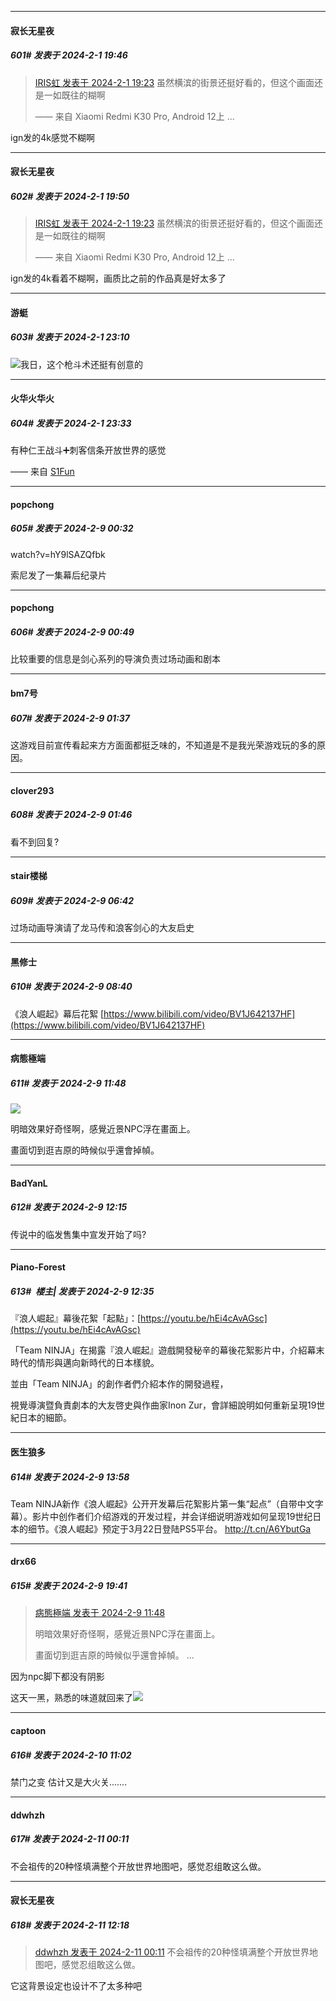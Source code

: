 
*****

####  寂长无星夜  
##### 601#       发表于 2024-2-1 19:46

<blockquote><a href="httphttps://bbs.saraba1st.com/2b/forum.php?mod=redirect&amp;goto=findpost&amp;pid=63856908&amp;ptid=2092342" target="_blank">IRIS虹 发表于 2024-2-1 19:23</a>
虽然横滨的街景还挺好看的，但这个画面还是一如既往的糊啊

—— 来自 Xiaomi Redmi K30 Pro, Android 12上 ...</blockquote>
ign发的4k感觉不糊啊

*****

####  寂长无星夜  
##### 602#       发表于 2024-2-1 19:50

<blockquote><a href="httphttps://bbs.saraba1st.com/2b/forum.php?mod=redirect&amp;goto=findpost&amp;pid=63856908&amp;ptid=2092342" target="_blank">IRIS虹 发表于 2024-2-1 19:23</a>
虽然横滨的街景还挺好看的，但这个画面还是一如既往的糊啊

—— 来自 Xiaomi Redmi K30 Pro, Android 12上 ...</blockquote>
ign发的4k看着不糊啊，画质比之前的作品真是好太多了

*****

####  游蜓  
##### 603#       发表于 2024-2-1 23:10

<img src="https://static.saraba1st.com/image/smiley/face2017/067.png" referrerpolicy="no-referrer">我日，这个枪斗术还挺有创意的

*****

####  火华火华火  
##### 604#       发表于 2024-2-1 23:33

有种仁王战斗➕刺客信条开放世界的感觉

—— 来自 [S1Fun](https://s1fun.koalcat.com)

*****

####  popchong  
##### 605#       发表于 2024-2-9 00:32

watch?v=hY9lSAZQfbk

索尼发了一集幕后纪录片

*****

####  popchong  
##### 606#       发表于 2024-2-9 00:49

比较重要的信息是剑心系列的导演负责过场动画和剧本

*****

####  bm7号  
##### 607#       发表于 2024-2-9 01:37

这游戏目前宣传看起来方方面面都挺乏味的，不知道是不是我光荣游戏玩的多的原因。

*****

####  clover293  
##### 608#       发表于 2024-2-9 01:46

看不到回复?

*****

####  stair楼梯  
##### 609#       发表于 2024-2-9 06:42

过场动画导演请了龙马传和浪客剑心的大友启史

*****

####  黑修士  
##### 610#       发表于 2024-2-9 08:40

《浪人崛起》幕后花絮
[https://www.bilibili.com/video/BV1J642137HF](https://www.bilibili.com/video/BV1J642137HF)


*****

####  病態極端  
##### 611#       发表于 2024-2-9 11:48

<img src="https://p.sda1.dev/15/960fc30671c6a0858724cd404f84136d/ror-yoshihara.png" referrerpolicy="no-referrer">

明暗效果好奇怪啊，感覺近景NPC浮在畫面上。

畫面切到逛吉原的時候似乎還會掉幀。


*****

####  BadYanL  
##### 612#       发表于 2024-2-9 12:15

传说中的临发售集中宣发开始了吗?


*****

####  Piano-Forest  
##### 613#         楼主| 发表于 2024-2-9 12:35

『浪人崛起』幕後花絮「起點」：[https://youtu.be/hEi4cAvAGsc](https://youtu.be/hEi4cAvAGsc)

「Team NINJA」在揭露『浪人崛起』遊戲開發秘辛的幕後花絮影片中，介紹幕末時代的情形與邁向新時代的日本樣貌。

並由「Team NINJA」的創作者們介紹本作的開發過程，

視覺導演暨負責劇本的大友啓史與作曲家Inon Zur，會詳細說明如何重新呈現19世紀日本的細節。


*****

####  医生狼多  
##### 614#       发表于 2024-2-9 13:58

Team NINJA新作《浪人崛起》公开开发幕后花絮影片第一集“起点”（自带中文字幕）。影片中创作者们介绍游戏的开发过程，并会详细说明游戏如何呈现19世纪日本的细节。《浪人崛起》预定于3月22日登陆PS5平台。 http://t.cn/A6YbutGa ​​​


*****

####  drx66  
##### 615#       发表于 2024-2-9 19:41

<blockquote><a href="httphttps://bbs.saraba1st.com/2b/forum.php?mod=redirect&amp;goto=findpost&amp;pid=63921434&amp;ptid=2092342" target="_blank">病態極端 发表于 2024-2-9 11:48</a>

明暗效果好奇怪啊，感覺近景NPC浮在畫面上。

畫面切到逛吉原的時候似乎還會掉幀。 ...</blockquote>
因为npc脚下都没有阴影

这天一黑，熟悉的味道就回来了<img src="https://static.saraba1st.com/image/smiley/face2017/067.png" referrerpolicy="no-referrer">


*****

####  captoon  
##### 616#       发表于 2024-2-10 11:02

禁门之变 估计又是大火关.......


*****

####  ddwhzh  
##### 617#       发表于 2024-2-11 00:11

不会祖传的20种怪填满整个开放世界地图吧，感觉忍组敢这么做。


*****

####  寂长无星夜  
##### 618#       发表于 2024-2-11 12:18

<blockquote><a href="httphttps://bbs.saraba1st.com/2b/forum.php?mod=redirect&amp;goto=findpost&amp;pid=63936811&amp;ptid=2092342" target="_blank">ddwhzh 发表于 2024-2-11 00:11</a>
不会祖传的20种怪填满整个开放世界地图吧，感觉忍组敢这么做。</blockquote>
它这背景设定也设计不了太多种吧

